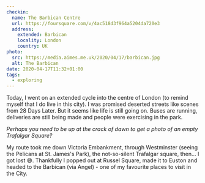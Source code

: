 ```yaml
---
checkin:
  name: The Barbican Centre
  url: https://foursquare.com/v/4ac518d3f964a5204da720e3
  address:
    extended: Barbican
    locality: London
    country: UK
photo:
  src: https://media.aimes.me.uk/2020/04/17/barbican.jpg
  alt: The Barbican
date: 2020-04-17T11:32+01:00
tags:
  - exploring
---
```


Today, I went on an extended cycle into the centre of London (to remind myself that I do live in this city). I was promised deserted streets like scenes from 28 Days Later. But it seems like life is still going on. Buses are running, deliveries are still being made and people were exercising in the park.

_Perhaps you need to be up at the crack of dawn to get a photo of an empty Trafalgar Square?_

My route took me down Victoria Embankment, through Westminster (seeing the Pelicans at St. James's Park), the not-so-silent Trafalgar square, then... I got lost 😅. Thankfully I popped out at Russel Square, made it to Euston and headed to the Barbican (via Angel) - one of my favourite places to visit in the City.
